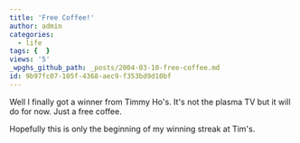 ```yaml
---
title: 'Free Coffee!'
author: admin
categories:
  - life
tags: {  }
views: '5'
_wpghs_github_path: _posts/2004-03-10-free-coffee.md
id: 9b97fc07-105f-4368-aec9-f353bd9d10bf
---
```

<p>Well I finally got a winner from Timmy Ho's.  It's not the plasma TV but it will do for now.  Just a free coffee.</p>
<p>Hopefully this is only the beginning of my winning streak at Tim's.</p>
